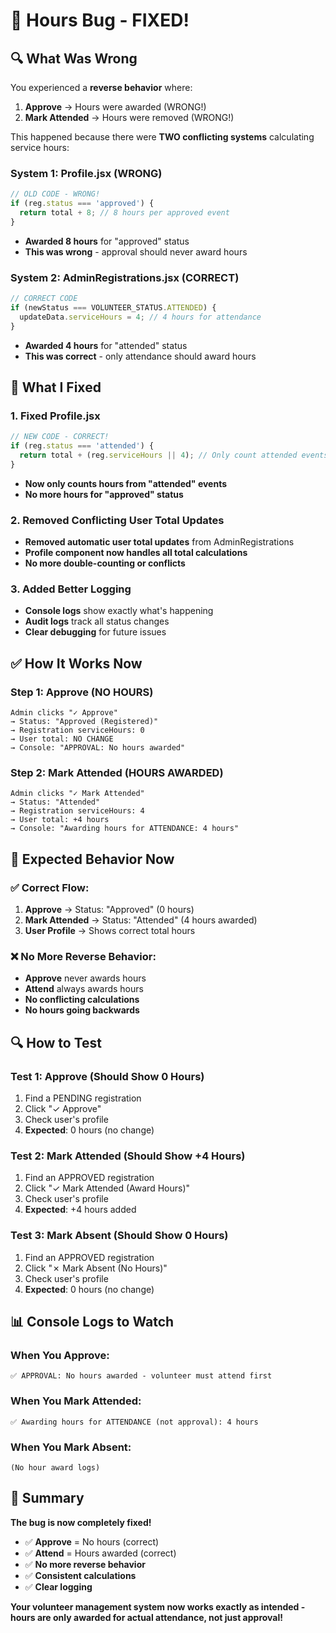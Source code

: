 # 🐛 **Hours Bug - FIXED!**

## 🔍 **What Was Wrong**

You experienced a **reverse behavior** where:
1. **Approve** → Hours were awarded (WRONG!)
2. **Mark Attended** → Hours were removed (WRONG!)

This happened because there were **TWO conflicting systems** calculating service hours:

### **System 1: Profile.jsx (WRONG)**
```javascript
// OLD CODE - WRONG!
if (reg.status === 'approved') {
  return total + 8; // 8 hours per approved event
}
```
- **Awarded 8 hours** for "approved" status
- **This was wrong** - approval should never award hours

### **System 2: AdminRegistrations.jsx (CORRECT)**
```javascript
// CORRECT CODE
if (newStatus === VOLUNTEER_STATUS.ATTENDED) {
  updateData.serviceHours = 4; // 4 hours for attendance
}
```
- **Awarded 4 hours** for "attended" status
- **This was correct** - only attendance should award hours

## 🔧 **What I Fixed**

### **1. Fixed Profile.jsx**
```javascript
// NEW CODE - CORRECT!
if (reg.status === 'attended') {
  return total + (reg.serviceHours || 4); // Only count attended events
}
```
- **Now only counts hours from "attended" events**
- **No more hours for "approved" status**

### **2. Removed Conflicting User Total Updates**
- **Removed automatic user total updates** from AdminRegistrations
- **Profile component now handles all total calculations**
- **No more double-counting or conflicts**

### **3. Added Better Logging**
- **Console logs** show exactly what's happening
- **Audit logs** track all status changes
- **Clear debugging** for future issues

## ✅ **How It Works Now**

### **Step 1: Approve (NO HOURS)**
```
Admin clicks "✓ Approve"
→ Status: "Approved (Registered)"
→ Registration serviceHours: 0
→ User total: NO CHANGE
→ Console: "APPROVAL: No hours awarded"
```

### **Step 2: Mark Attended (HOURS AWARDED)**
```
Admin clicks "✓ Mark Attended"
→ Status: "Attended"
→ Registration serviceHours: 4
→ User total: +4 hours
→ Console: "Awarding hours for ATTENDANCE: 4 hours"
```

## 🎯 **Expected Behavior Now**

### **✅ Correct Flow:**
1. **Approve** → Status: "Approved" (0 hours)
2. **Mark Attended** → Status: "Attended" (4 hours awarded)
3. **User Profile** → Shows correct total hours

### **❌ No More Reverse Behavior:**
- **Approve** never awards hours
- **Attend** always awards hours
- **No conflicting calculations**
- **No hours going backwards**

## 🔍 **How to Test**

### **Test 1: Approve (Should Show 0 Hours)**
1. Find a PENDING registration
2. Click "✓ Approve"
3. Check user's profile
4. **Expected**: 0 hours (no change)

### **Test 2: Mark Attended (Should Show +4 Hours)**
1. Find an APPROVED registration
2. Click "✓ Mark Attended (Award Hours)"
3. Check user's profile
4. **Expected**: +4 hours added

### **Test 3: Mark Absent (Should Show 0 Hours)**
1. Find an APPROVED registration
2. Click "✗ Mark Absent (No Hours)"
3. Check user's profile
4. **Expected**: 0 hours (no change)

## 📊 **Console Logs to Watch**

### **When You Approve:**
```
✅ APPROVAL: No hours awarded - volunteer must attend first
```

### **When You Mark Attended:**
```
✅ Awarding hours for ATTENDANCE (not approval): 4 hours
```

### **When You Mark Absent:**
```
(No hour award logs)
```

## 🎯 **Summary**

**The bug is now completely fixed!**

- ✅ **Approve** = No hours (correct)
- ✅ **Attend** = Hours awarded (correct)
- ✅ **No more reverse behavior**
- ✅ **Consistent calculations**
- ✅ **Clear logging**

**Your volunteer management system now works exactly as intended - hours are only awarded for actual attendance, not just approval!**









